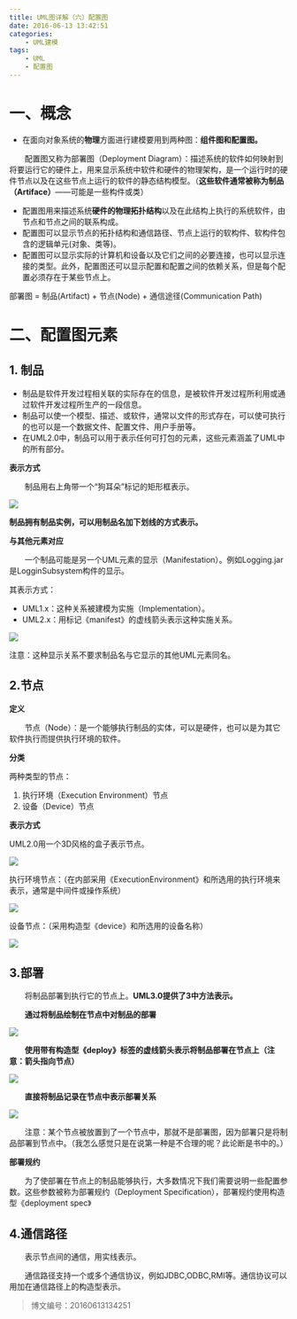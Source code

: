 ```yaml
---
title: UML图详解（六）配置图
date: 2016-06-13 13:42:51
categories:
	- UML建模
tags:
	- UML
	- 配置图
---
```


# 一、概念

* 在面向对象系统的**物理**方面进行建模要用到两种图：**组件图和配置图。**

&#8195;&#8195;配置图又称为部署图（Deployment Diagram）：描述系统的软件如何映射到将要运行它的硬件上，用来显示系统中软件和硬件的物理架构，是一个运行时的硬件节点以及在这些节点上运行的软件的静态结构模型。（**这些软件通常被称为制品（Artiface）**——可能是一些构件或类）

* 配置图用来描述系统**硬件的物理拓扑结构**以及在此结构上执行的系统软件，由节点和节点之间的联系构成。
* 配置图可以显示节点的拓扑结构和通信路径、节点上运行的软构件、软构件包含的逻辑单元\(对象、类等\)。
* 配置图可以显示实际的计算机和设备以及它们之间的必要连接，也可以显示连接的类型。此外，配置图还可以显示配置和配置之间的依赖关系，但是每个配置必须存在于某些节点上。

部署图 = 制品\(Artifact\) + 节点\(Node\) + 通信途径\(Communication Path\)

# 二、配置图元素

## 1. 制品

* 制品是软件开发过程相关联的实际存在的信息，是被软件开发过程所利用或通过软件开发过程所生产的一段信息。
* 制品可以使一个模型、描述、或软件，通常以文件的形式存在，可以使可执行的也可以是一个数据文件、配置文件、用户手册等。
* 在UML2.0中，制品可以用于表示任何可打包的元素，这些元素涵盖了UML中的所有部分。

**表示方式**

&#8195;&#8195;制品用右上角带一个“狗耳朵”标记的矩形框表示。

![](http://img.blog.csdn.net/20160614202828421?watermark/2/text/aHR0cDovL2Jsb2cuY3Nkbi5uZXQv/font/5a6L5L2T/fontsize/400/fill/I0JBQkFCMA==/dissolve/70/gravity/Center)

**制品拥有制品实例，可以用制品名加下划线的方式表示。**

**与其他元素对应**

&#8195;&#8195;一个制品可能是另一个UML元素的显示（Manifestation）。例如Logging.jar是LogginSubsystem构件的显示。

其表示方式：

* UML1.x：这种关系被建模为实施（Implementation）。
* UML2.x：用标记《manifest》的虚线箭头表示这种实施关系。

![](http://img.blog.csdn.net/20160614203712437?watermark/2/text/aHR0cDovL2Jsb2cuY3Nkbi5uZXQv/font/5a6L5L2T/fontsize/400/fill/I0JBQkFCMA==/dissolve/70/gravity/Center)

注意：这种显示关系不要求制品名与它显示的其他UML元素同名。

## 2.节点

**定义**

&#8195;&#8195;节点（Node）：是一个能够执行制品的实体，可以是硬件，也可以是为其它软件执行而提供执行环境的软件。

**分类**

两种类型的节点：

1. 执行环境（Execution Environment）节点
2. 设备（Device）节点

**表示方式**

UML2.0用一个3D风格的盒子表示节点。

![](http://img.blog.csdn.net/20160614204737648?watermark/2/text/aHR0cDovL2Jsb2cuY3Nkbi5uZXQv/font/5a6L5L2T/fontsize/400/fill/I0JBQkFCMA==/dissolve/70/gravity/Center)

执行环境节点：（在内部采用《ExecutionEnvironment》和所选用的执行环境来表示，通常是中间件或操作系统）

![](http://img.blog.csdn.net/20160614204908087?watermark/2/text/aHR0cDovL2Jsb2cuY3Nkbi5uZXQv/font/5a6L5L2T/fontsize/400/fill/I0JBQkFCMA==/dissolve/70/gravity/Center)

设备节点：（采用构造型《device》和所选用的设备名称）

![](http://img.blog.csdn.net/20160614205613711?watermark/2/text/aHR0cDovL2Jsb2cuY3Nkbi5uZXQv/font/5a6L5L2T/fontsize/400/fill/I0JBQkFCMA==/dissolve/70/gravity/Center)

## 3.部署

&#8195;&#8195;将制品部署到执行它的节点上。**UML3.0提供了3中方法表示。**

&#8195;&#8195;**通过将制品绘制在节点中对制品的部署**

![](http://img.blog.csdn.net/20160614210435936?watermark/2/text/aHR0cDovL2Jsb2cuY3Nkbi5uZXQv/font/5a6L5L2T/fontsize/400/fill/I0JBQkFCMA==/dissolve/70/gravity/Center)

&#8195;&#8195;**使用带有构造型《deploy》标签的虚线箭头表示将制品部署在节点上（注意：箭头指向节点）**

![](http://img.blog.csdn.net/20160614210753781?watermark/2/text/aHR0cDovL2Jsb2cuY3Nkbi5uZXQv/font/5a6L5L2T/fontsize/400/fill/I0JBQkFCMA==/dissolve/70/gravity/Center)

&#8195;&#8195;**直接将制品记录在节点中表示部署关系**

![](http://img.blog.csdn.net/20160614211218312?watermark/2/text/aHR0cDovL2Jsb2cuY3Nkbi5uZXQv/font/5a6L5L2T/fontsize/400/fill/I0JBQkFCMA==/dissolve/70/gravity/Center)

&#8195;&#8195;注意：某个节点被放置到了一个节点中，那就不是部署图，因为部署只是将制品部署到节点中。（我怎么感觉只是在说第一种是不合理的呢？此论断是书中的。）

**部署规约**

&#8195;&#8195;为了使部署在节点上的制品能够执行，大多数情况下我们需要说明一些配置参数。这些参数被称为部署规约（Deployment Specification），部署规约使用构造型《deployment spec》

## 4.通信路径

&#8195;&#8195;表示节点间的通信，用实线表示。

&#8195;&#8195;通信路径支持一个或多个通信协议，例如JDBC,ODBC,RMI等。通信协议可以用加在通信路径上的构造型表示。

>博文编号：20160613134251
